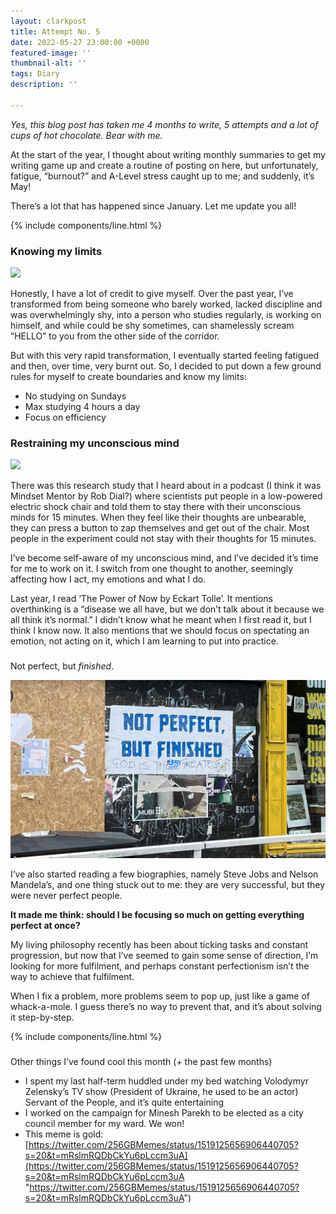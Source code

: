 ```yaml
---
layout: clarkpost
title: Attempt No. 5
date: 2022-05-27 23:00:00 +0000
featured-image: ''
thumbnail-alt: ''
tags: Diary
description: ''

---
```

_Yes, this blog post has taken me 4 months to write, 5 attempts and a lot of cups of hot chocolate. Bear with me._ 

At the start of the year, I thought about writing monthly summaries to get my writing game up and create a routine of posting on here, but unfortunately, fatigue, “burnout?” and A-Level stress caught up to me; and suddenly, it’s May!

There’s a lot that has happened since January. Let me update you all!

  
{% include components/line.html %}

### Knowing my limits

![](/uploads/screenshot-2022-05-28-at-16-47-10.png)

Honestly, I have a lot of credit to give myself. Over the past year, I’ve transformed from being someone who barely worked, lacked discipline and was overwhelmingly shy, into a person who studies regularly, is working on himself, and while could be shy sometimes, can shamelessly scream “HELLO” to you from the other side of the corridor.

But with this very rapid transformation, I eventually started feeling fatigued and then, over time, very burnt out. So, I decided to put down a few ground rules for myself to create boundaries and know my limits:

* No studying on Sundays
* Max studying 4 hours a day
* Focus on efficiency

### Restraining my unconscious mind

![](/uploads/screenshot-2022-05-28-at-16-50-00.png)

There was this research study that I heard about in a podcast (I think it was Mindset Mentor by Rob Dial?) where scientists put people in a low-powered electric shock chair and told them to stay there with their unconscious minds for 15 minutes. When they feel like their thoughts are unbearable, they can press a button to zap themselves and get out of the chair. Most people in the experiment could not stay with their thoughts for 15 minutes.

  
I’ve become self-aware of my unconscious mind, and I’ve decided it’s time for me to work on it. I switch from one thought to another, seemingly affecting how I act, my emotions and what I do.

Last year, I read ‘The Power of Now by Eckart Tolle’. It mentions overthinking is a “disease we all have, but we don’t talk about it because we all think it’s normal.” I didn’t know what he meant when I first read it, but I think I know now. It also mentions that we should focus on spectating an emotion, not acting on it, which I am learning to put into practice.

###   
Not perfect, but _finished_.

![](/uploads/screenshot-2022-05-28-at-16-51-39.png)

I’ve also started reading a few biographies, namely Steve Jobs and Nelson Mandela’s, and one thing stuck out to me: they are very successful, but they were never perfect people.

**It made me think: should I be focusing so much on getting everything perfect at once?**

My living philosophy recently has been about ticking tasks and constant progression, but now that I’ve seemed to gain some sense of direction, I’m looking for more fulfilment, and perhaps constant perfectionism isn’t the way to achieve that fulfilment.

When I fix a problem, more problems seem to pop up, just like a game of whack-a-mole. I guess there’s no way to prevent that, and it’s about solving it step-by-step.

{% include components/line.html %}

###   
Other things I’ve found cool this month (+ the past few months)

* I spent my last half-term huddled under my bed watching Volodymyr Zelensky’s TV show (President of Ukraine, he used to be an actor) Servant of the People, and it’s quite entertaining
* I worked on the campaign for Minesh Parekh to be elected as a city council member for my ward. We won!
* This meme is gold: [https://twitter.com/256GBMemes/status/1519125656906440705?s=20&t=mRslmRQDbCkYu6pLccm3uA](https://twitter.com/256GBMemes/status/1519125656906440705?s=20&t=mRslmRQDbCkYu6pLccm3uA "https://twitter.com/256GBMemes/status/1519125656906440705?s=20&t=mRslmRQDbCkYu6pLccm3uA")